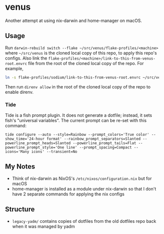# venus

Another attempt at using nix-darwin and home-manager on macOS.

## Usage

Run `darwin-rebuild switch --flake ~/src/venus/flake-profiles/<machine>` where `~/src/venus` is the cloned local copy of this repo, to apply this repo's configs. Also link the `flake-profiles/<machine>/link-to-this-from-venus-root.envrc` file from the root of the cloned local copy of the repo. For example,

```bash
ln -s flake-profiles/sodium/link-to-this-from-venus-root.envrc ~/src/venus/.envrc
```

Then run `direnv allow` in the root of the cloned local copy of the repo to enable direnv.

### Tide

Tide is a fish prompt plugin. It does not generate a dotfile; instead, it sets fish's "universal variables". The current prompt can be re-set with this command:

```fish
tide configure --auto --style=Rainbow --prompt_colors='True color' --show_time='24-hour format' --rainbow_prompt_separators=Slanted --powerline_prompt_heads=Slanted --powerline_prompt_tails=Flat --powerline_prompt_style='One line' --prompt_spacing=Compact --icons='Many icons' --transient=No
```

## My Notes
- Think of nix-darwin as NixOS's `/etc/nixos/configuration.nix` but for macOS
- home-manager is installed as a module under nix-darwin so that I don't have 2 separate commands for applying the nix configs

## Structure
- `legacy-yadm/` contains copies of dotfiles from the old dotfiles repo back when it was managed by yadm